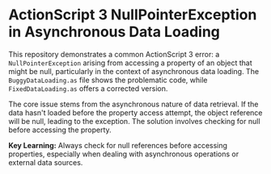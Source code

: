 # ActionScript 3 NullPointerException in Asynchronous Data Loading

This repository demonstrates a common ActionScript 3 error: a `NullPointerException` arising from accessing a property of an object that might be null, particularly in the context of asynchronous data loading.  The `BuggyDataLoading.as` file shows the problematic code, while `FixedDataLoading.as` offers a corrected version.

The core issue stems from the asynchronous nature of data retrieval.  If the data hasn't loaded before the property access attempt, the object reference will be null, leading to the exception. The solution involves checking for null before accessing the property.

**Key Learning:** Always check for null references before accessing properties, especially when dealing with asynchronous operations or external data sources.